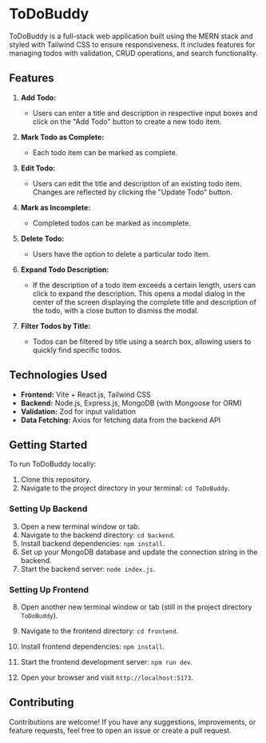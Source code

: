 # ToDoBuddy

ToDoBuddy is a full-stack web application built using the MERN stack and styled with Tailwind CSS to ensure responsiveness. It includes features for managing todos with validation, CRUD operations, and search functionality.

## Features

1. **Add Todo:**
   - Users can enter a title and description in respective input boxes and click on the "Add Todo" button to create a new todo item.

2. **Mark Todo as Complete:**
   - Each todo item can be marked as complete.

3. **Edit Todo:**
   - Users can edit the title and description of an existing todo item. Changes are reflected by clicking the "Update Todo" button.

4. **Mark as Incomplete:**
   - Completed todos can be marked as incomplete.

5. **Delete Todo:**
   - Users have the option to delete a particular todo item.

6. **Expand Todo Description:**
   - If the description of a todo item exceeds a certain length, users can click to expand the description. This opens a modal dialog in the center of the screen displaying the complete title and description of the todo, with a close button to dismiss the modal.

7. **Filter Todos by Title:**
   - Todos can be filtered by title using a search box, allowing users to quickly find specific todos.

## Technologies Used

- **Frontend:** Vite + React.js, Tailwind CSS
- **Backend:** Node.js, Express.js, MongoDB (with Mongoose for ORM)
- **Validation:** Zod for input validation
- **Data Fetching:** Axios for fetching data from the backend API

## Getting Started

To run ToDoBuddy locally:

1. Clone this repository.
2. Navigate to the project directory in your terminal: `cd ToDoBuddy`.

### Setting Up Backend

3. Open a new terminal window or tab.
4. Navigate to the backend directory: `cd backend`.
5. Install backend dependencies: `npm install`.
6. Set up your MongoDB database and update the connection string in the backend.
7. Start the backend server: `node index.js`.

### Setting Up Frontend

8. Open another new terminal window or tab (still in the project directory `ToDoBuddy`).
9. Navigate to the frontend directory: `cd frontend`.
10. Install frontend dependencies: `npm install`.
11. Start the frontend development server: `npm run dev`.

12. Open your browser and visit `http://localhost:5173`.

## Contributing

Contributions are welcome! If you have any suggestions, improvements, or feature requests, feel free to open an issue or create a pull request.
